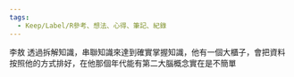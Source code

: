 ```yaml
---
tags:
  - Keep/Label/R參考、想法、心得、筆記、紀錄
---
```


李敖
透過拆解知識，串聯知識來達到確實掌握知識，他有一個大櫃子，會把資料按照他的方式排好，在他那個年代能有第二大腦概念實在是不簡單

